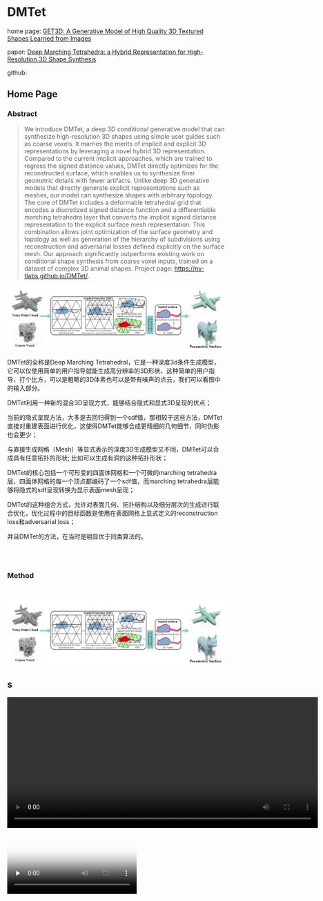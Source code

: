 # DMTet

home page: [GET3D: A Generative Model of High Quality 3D Textured Shapes Learned from Images](https://nv-tlabs.github.io/GET3D/)

paper: [Deep Marching Tetrahedra: a Hybrid Representation for High-Resolution 3D Shape Synthesis](https://nv-tlabs.github.io/DMTet/assets/dmtet.pdf)

github: 


## Home Page

### Abstract

> We introduce DMTet, a deep 3D conditional generative model that can synthesize high-resolution 3D shapes using simple user guides such as coarse voxels. It marries the merits of implicit and explicit 3D representations by leveraging a novel hybrid 3D representation. Compared to the current implicit approaches, which are trained to regress the signed distance values, DMTet directly optimizes for the reconstructed surface, which enables us to synthesize finer geometric details with fewer artifacts. Unlike deep 3D generative models that directly generate explicit representations such as meshes, our model can synthesize shapes with arbitrary topology. The core of DMTet includes a deformable tetrahedral grid that encodes a discretized signed distance function and a differentiable marching tetrahedra layer that converts the implicit signed distance representation to the explicit surface mesh representation. This combination allows joint optimization of the surface geometry and topology as well as generation of the hierarchy of subdivisions using reconstruction and adversarial losses defined explicitly on the surface mesh. Our approach significantly outperforms existing work on conditional shape synthesis from coarse voxel inputs, trained on a dataset of complex 3D animal shapes. Project page: https://nv-tlabs.github.io/DMTet/.


![f1-architect](./images/f1-architect.JPG)

DMTet的全称是Deep Marching Tetrahedral，它是一种深度3d条件生成模型，它可以仅使用简单的用户指导就能生成高分辨率的3D形状，这种简单的用户指导，打个比方，可以是粗略的3D体素也可以是带有噪声的点云，我们可以看图中的输入部分。

DMTet利用一种新的混合3D呈现方式，能够结合隐式和显式3D呈现的优点；

当前的隐式呈现方法，大多是去回归得到一个sdf值，那相较于这些方法，DMTet直接对重建表面进行优化，这使得DMTet能够合成更精细的几何细节，同时伪影也会更少；

与直接生成网格（Mesh）等显式表示的深度3D生成模型又不同，DMTet可以合成具有任意拓扑的形状; 比如可以生成有洞的这种拓扑形状；


DMTet的核心包括一个可形变的四面体网格和一个可微的marching tetrahedra层，四面体网格的每一个顶点都编码了一个sdf值，而marching tetrahedra层能够将隐式的sdf呈现转换为显示表面mesh呈现；


DMTet的这种组合方式，允许对表面几何、拓扑结构以及细分层次的生成进行联合优化，优化过程中的目标函数是使用在表面网格上显式定义的reconstruction loss和adversarial loss；

并且DMTet的方法，在当时是明显优于同类算法的。



<br><br>

### Method

<br>

![f1-architect](./images/f1-architect.JPG)





## s

<video width="720" height="303" controls>
<source src="https://nv-tlabs.github.io/GET3D/assets/teaser-rotate.mp4" type="video/mp4">
</video>

<video id="video" controls="" preload="none" poster="封面">
      <source id="mp4" src="https://nv-tlabs.github.io/GET3D/assets/teaser-rotate.mp4" type="video/mp4">
</videos>